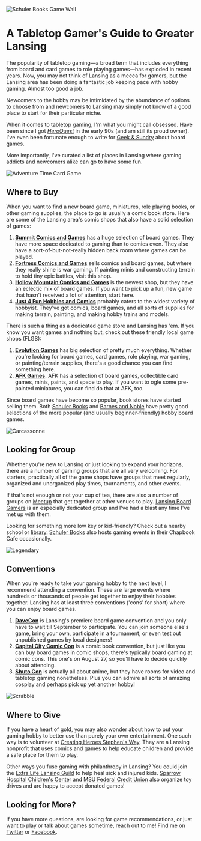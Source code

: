 ![][21]

# A Tabletop Gamer's Guide to Greater Lansing

The popularity of tabletop gaming&mdash;a broad term that includes everything from board and card games to role playing games&mdash;has exploded in recent years. Now, you may not think of Lansing as a mecca for gamers, but the Lansing area has been doing a fantastic job keeping pace with hobby gaming. Almost too good a job.

Newcomers to the hobby may be intimidated by the abundance of options to choose from and newcomers to Lansing may simply not know of a good place to start for their particular niche.

When it comes to tabletop gaming, I'm what you might call obsessed. Have been since I got *[HeroQuest][1]* in the early 90s (and am still its proud owner). I've even been fortunate enough to write for [Geek &amp; Sundry][2] about board games. 

More importantly, I've curated a list of places in Lansing where gaming addicts and newcomers alike can go to have some fun.

![][24]

## Where to Buy

When you want to find a new board game, miniatures, role playing books, or other gaming supplies, the place to go is usually a comic book store. Here are some of the Lansing area's comic shops that also have a solid selection of games:

1. **[Summit Comics and Games][3]** has a huge selection of board games. They have more space dedicated to gaming than to comics even. They also have a sort-of-but-not-really hidden back room where games can be played.
2. **[Fortress Comics and Games][4]** sells comics and board games, but where they really shine is war gaming. If painting minis and constructing terrain to hold tiny epic battles, visit this shop.
3. **[Hollow Mountain Comics and Games][5]** is the newest shop, but they have an eclectic mix of board games. If you want to pick up a fun, new game that hasn't received a lot of attention, start here.
4. **[Just 4 Fun Hobbies and Comics][6]** probably caters to the widest variety of hobbyist. They've got comics, board games, and all sorts of supplies for making terrain, painting, and making hobby trains and models.

There is such a thing as a dedicated game store and Lansing has 'em. If you know you want games and nothing but, check out these friendly local game shops (FLGS):

1. **[Evolution Games][7]** has big selection of pretty much everything. Whether you're looking for board games, card games, role playing, war gaming, or painting/terrain supplies, there's a good chance you can find something here.
2. **[AFK Games][8]**. AFK has a selection of board games, collectible card games, minis, paints, and space to play. If you want to ogle some pre-painted miniatures, you can find do that at AFK, too.

Since board games have become so popular, book stores have started selling them. Both [Schuler Books][9] and [Barnes and Noble][10] have pretty good selections of the more popular (and usually beginner-friendly) hobby board games.

![][25]

## Looking for Group

Whether you're new to Lansing or just looking to expand your horizons, there are a number of gaming groups that are all very welcoming. For starters, practically all of the game shops have groups that meet regularly, organized and unorganized play times, tournaments, and other events.

If that's not enough or not your cup of tea, there are also a number of groups on [Meetup][11] that get together at other venues to play. [Lansing Board Gamers][12] is an especially dedicated group and I've had a blast any time I've met up with them.

Looking for something more low key or kid-friendly? Check out a nearby school or [library][13]. [Schuler Books][9] also hosts gaming events in their Chapbook Cafe occasionally.

![][26]

## Conventions

When you're ready to take your gaming hobby to the next level, I recommend attending a convention. These are large events where hundreds or thousands of people get together to enjoy their hobbies together. Lansing has at least three conventions ('cons' for short) where you can enjoy board games.

1. **[DaveCon][14]** is Lansing's premiere board game convention and you only have to wait till September to participate. You can join someone else's game, bring your own, participate in a tournament, or even test out unpublished games by local designers!
2. **[Capital City Comic Con][15]** is a comic book convention, but just like you can buy board games in comic shops, there's typically board gaming at comic cons. This one's on August 27, so you'll have to decide quickly about attending.
3. **[Shuto Con][16]** is actually all about anime, but they have rooms for video and tabletop gaming nonetheless. Plus you can admire all sorts of amazing cosplay and perhaps pick up yet another hobby!

![][27]

## Where to Give

If you have a heart of gold, you may also wonder about how to put your gaming hobby to better use than purely your own entertainment. One such way is to volunteer at [Creating Heroes Stephen's Way][17]. They are a Lansing nonprofit that uses comics and games to help educate children and provide a safe place for them to play.

Other ways you fuse gaming with philanthropy in Lansing? You could join the [Extra Life Lansing Guild][18] to help heal sick and injured kids. [Sparrow Hospital Children's Center][19] and [MSU Federal Credit Union][20] also organize toy drives and are happy to accept donated games!

## Looking for More?

If you have more questions, are looking for game recommendations, or just want to play or talk about games sometime, reach out to me! Find me on [Twitter][22] or [Facebook][23].

[1]: https://www.youtube.com/watch?v=wC2QJa8olUk "HeroQuest 1991 Commercial on YouTube"
[2]: http://geekandsundry.com/author/erikgillespie/ "Gaming articles by Erik Gillespie on Geek and Sundry"
[3]: http://summitlansing.com/ "Summit Comics and Games Homepage"
[4]: http://lansing40kmagicandgames.com/ "Fortress Comics and Games Homepage"
[5]: http://www.hollowmountaincomics.com/ "Hollow Mountain Comics and Games Homepage"
[6]: http://just4funhobbies.net/ "Just 4 Fun Hobbies and Comics"
[7]: https://www.facebook.com/evogames "Evolution Games Homepage"
[8]: http://afk-games.com/ "AFK Games Homepage"
[9]: http://www.schulerbooks.com/ "Schuler Books Homepage"
[10]: http://www.barnesandnoble.com/ "Barnes and Noble Homepage"
[11]: https://www.meetup.com/topics/game-night/us/mi/lansing/ "Lansing Board Game Groups on Meetup.com"
[12]: http://www.lansingboardgamers.com/ "Lansing Board Gamers Homepage"
[13]: http://www.cadl.org/ "Capital Area District Library Homepage"
[14]: http://www.lansingboardgamers.com/DaveCon "DaveCon on the Lansing Board Gamers Homepage"
[15]: https://capcitycomiccon.com/ "Capital City Comic Con Homepage"
[16]: http://www.shutocon.com/ "Shuto Con Homepage"
[17]: http://www.creatingheroesstephensway.com/ "Creating Heroes Stephen's Way Homepage"
[18]: http://community.extra-life.org/lansing "Extra Life Lansing Guild Homepage"
[19]: http://www.sparrow.org/childrenscenter "Sparrow Hospital Children's Center Homepage"
[20]: https://www.msufcu.org/community/events/Sparrow_Toy_Drive "Michigan State University Federal Credit Union Toy Drive Homepage"
[21]: https://raw.githubusercontent.com/egillespie/guest-writing/master/unodeuce/schuler-game-wall.jpg "Schuler Books Game Wall"
[22]: https://twitter.com/eriklgillespie "Erik Gillespie on Twitter"
[23]: https://www.facebook.com/erik.gillespie.79 "Erik Gillespie on Facebook"
[24]: https://raw.githubusercontent.com/egillespie/guest-writing/master/unodeuce/adventure-time-cards.jpg "Adventure Time Card Game"
[25]: https://raw.githubusercontent.com/egillespie/guest-writing/master/unodeuce/carcassonne.jpg "Carcassonne"
[26]: https://raw.githubusercontent.com/egillespie/guest-writing/master/unodeuce/legendary.jpg "Legendary"
[27]: https://raw.githubusercontent.com/egillespie/guest-writing/master/unodeuce/scrabble.jpg "Scrabble"
